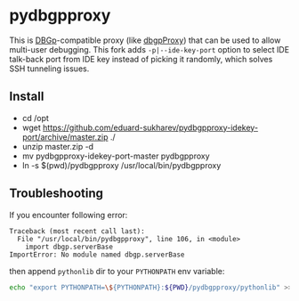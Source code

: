 # pydbgpproxy

This is [DBGp](https://xdebug.org/docs/dbgp)-compatible proxy (like [dbgpProxy](https://xdebug.org/docs/dbgpProxy))
that can be used to allow multi-user debugging. This fork adds `-p|--ide-key-port` option to select IDE talk-back port
from IDE key instead of picking it randomly, which solves SSH tunneling issues.

## Install

* cd /opt
* wget https://github.com/eduard-sukharev/pydbgpproxy-idekey-port/archive/master.zip ./
* unzip master.zip -d
* mv pydbgpproxy-idekey-port-master pydbgpproxy
* ln -s $(pwd)/pydbgpproxy /usr/local/bin/pydbgpproxy

## Troubleshooting

If you encounter following error:

```
Traceback (most recent call last):
  File "/usr/local/bin/pydbgpproxy", line 106, in <module>
    import dbgp.serverBase
ImportError: No module named dbgp.serverBase
```

then append `pythonlib` dir to your `PYTHONPATH` env variable:  

``` sh
echo "export PYTHONPATH=\${PYTHONPATH}:${PWD}/pydbgpproxy/pythonlib" >> ~/.bashrc
```
